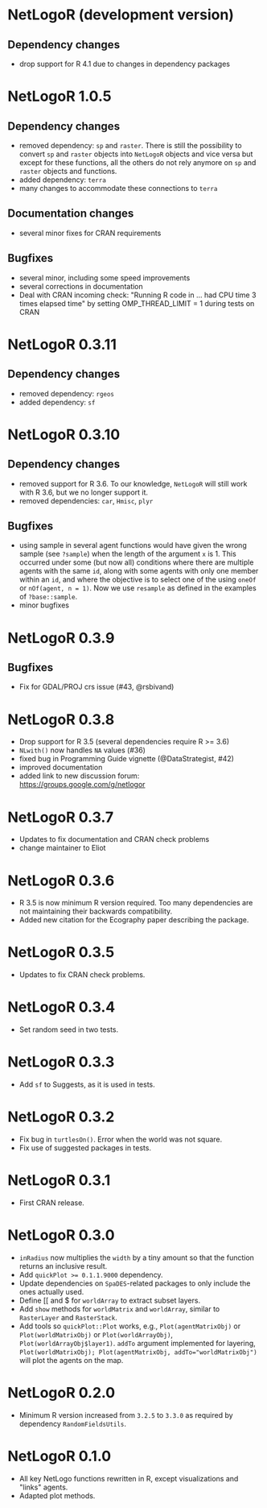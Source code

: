 # NetLogoR (development version)

## Dependency changes
* drop support for R 4.1 due to changes in dependency packages

# NetLogoR 1.0.5

## Dependency changes
* removed dependency: `sp` and `raster`. There is still the possibility to convert `sp` and `raster` objects into `NetLogoR` objects and vice versa but except for these functions, all the others do not rely anymore on `sp` and `raster` objects and functions.
* added dependency: `terra`
* many changes to accommodate these connections to `terra`

## Documentation changes
* several minor fixes for CRAN requirements

## Bugfixes
* several minor, including some speed improvements
* several corrections in documentation
* Deal with CRAN incoming check: "Running R code in ... had CPU time 3 times elapsed time" by setting OMP_THREAD_LIMIT = 1 during tests on CRAN

# NetLogoR 0.3.11

## Dependency changes
* removed dependency: `rgeos`
* added dependency: `sf`

# NetLogoR 0.3.10

## Dependency changes
* removed support for R 3.6. To our knowledge, `NetLogoR` will still work with R 3.6, but we no longer support it.
* removed dependencies: `car`, `Hmisc`, `plyr`

## Bugfixes
* using sample in several agent functions would have given the wrong sample (see `?sample`) when the length of the argument `x` is 1.
  This occurred under some (but now all) conditions where there are multiple agents with the same `id`, along with some agents with only one member within an `id`, and where the objective is to select one of the using `oneOf` or `nOf(agent, n = 1)`. Now we use `resample` as defined in the examples of `?base::sample`.
* minor bugfixes

# NetLogoR 0.3.9

## Bugfixes
* Fix for GDAL/PROJ crs issue (#43, @rsbivand)

# NetLogoR 0.3.8

* Drop support for R 3.5 (several dependencies require R >= 3.6)
* `NLwith()` now handles `NA` values (#36)
* fixed bug in Programming Guide vignette (@DataStrategist, #42)
* improved documentation
* added link to new discussion forum: <https://groups.google.com/g/netlogor>

# NetLogoR 0.3.7

* Updates to fix documentation and CRAN check problems
* change maintainer to Eliot

# NetLogoR 0.3.6

* R 3.5 is now minimum R version required. Too many dependencies are not maintaining their backwards compatibility.
* Added new citation for the Ecography paper describing the package.

# NetLogoR 0.3.5

* Updates to fix CRAN check problems.

# NetLogoR 0.3.4

* Set random seed in two tests.

# NetLogoR 0.3.3

* Add `sf` to Suggests, as it is used in tests.

# NetLogoR 0.3.2

* Fix bug in `turtlesOn()`. Error when the world was not square.
* Fix use of suggested packages in tests.

# NetLogoR 0.3.1

* First CRAN release.

# NetLogoR 0.3.0

* `inRadius` now multiplies the `width` by a tiny amount so that the function returns an inclusive result.
* Add `quickPlot >= 0.1.1.9000` dependency.
* Update dependencies on `SpaDES`-related packages to only include the ones actually used.
* Define [[ and $ for `worldArray` to extract subset layers.
* Add `show` methods for `worldMatrix` and `worldArray`, similar to `RasterLayer` and `RasterStack`.
* Add tools so `quickPlot::Plot` works, e.g., `Plot(agentMatrixObj)` or `Plot(worldMatrixObj)` or `Plot(worldArrayObj)`, `Plot(worldArrayObj$layer1)`. `addTo` argument implemented for layering, `Plot(worldMatrixObj); Plot(agentMatrixObj, addTo="worldMatrixObj")` will plot the agents on the map.

# NetLogoR 0.2.0

* Minimum R version increased from `3.2.5` to `3.3.0` as required by dependency `RandomFieldsUtils`.

# NetLogoR 0.1.0

* All key NetLogo functions rewritten in R, except visualizations and "links" agents.
* Adapted plot methods.

